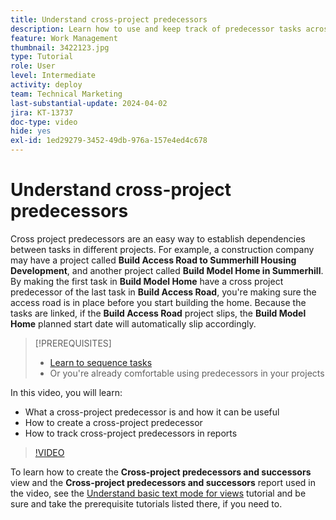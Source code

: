 ```yaml
---
title: Understand cross-project predecessors
description: Learn how to use and keep track of predecessor tasks across 2 or more projects.
feature: Work Management
thumbnail: 3422123.jpg
type: Tutorial
role: User
level: Intermediate
activity: deploy
team: Technical Marketing
last-substantial-update: 2024-04-02
jira: KT-13737
doc-type: video
hide: yes
exl-id: 1ed29279-3452-49db-976a-157e4ed4c678
---
```

# Understand cross-project predecessors

Cross project predecessors are an easy way to establish dependencies between tasks in different projects. For example, a construction company may have a project called **Build Access Road to Summerhill Housing Development**, and another project called **Build Model Home in Summerhill**. By making the first task in **Build Model Home** have a cross project predecessor of the last task in **Build Access Road**, you're making sure the access road is in place before you start building the home. Because the tasks are linked, if the **Build Access Road** project slips, the **Build Model Home** planned start date will automatically slip accordingly.

>[!PREREQUISITES]
>
>* [Learn to sequence tasks](https://experienceleague.adobe.com/docs/workfront-learn/tutorials-workfront/manage-work/tasks/learn-to-sequence-tasks.html?lang=en)
>* Or you're already comfortable using predecessors in your projects


In this video, you will learn:

* What a cross-project predecessor is and how it can be useful
* How to create a cross-project predecessor
* How to track cross-project predecessors in reports

>[!VIDEO](https://video.tv.adobe.com/v/3422123/?quality=12&learn=on&enablevpops)

To learn how to create the **Cross-project predecessors and successors** view and the **Cross-project predecessors and successors** report used in the video,  see the [Understand basic text mode for views](https://experienceleague.adobe.com/docs/workfront-learn/tutorials-workfront/reporting/intermediate-reporting/basic-text-mode-for-views.html?lang=en) tutorial and be sure and take the prerequisite tutorials listed there, if you need to.
